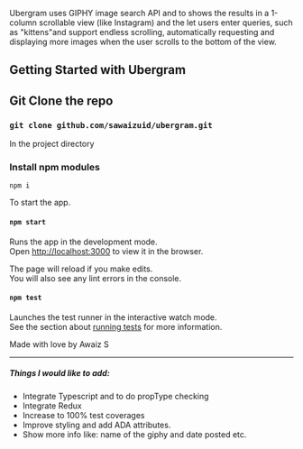

Ubergram uses GIPHY image search API and to shows the results in a 1-column scrollable view (like Instagram) and the let users enter queries, such as "kittens"and support endless scrolling, automatically requesting and displaying more images when the user scrolls to the bottom of the view.


## Getting Started with Ubergram

## Git Clone the repo

### `git clone github.com/sawaizuid/ubergram.git`

In the project directory

### Install npm modules

 ```npm i```

To start the app.

#### `npm start`

Runs the app in the development mode.\
Open [http://localhost:3000](http://localhost:3000) to view it in the browser.

The page will reload if you make edits.\
You will also see any lint errors in the console.

#### `npm test`

Launches the test runner in the interactive watch mode.\
See the section about [running tests](https://facebook.github.io/create-react-app/docs/running-tests) for more information.

Made with love by Awaiz S

---

##### Things I would like to add:

- Integrate Typescript and to do propType checking
- Integrate Redux 
- Increase to 100% test coverages
- Improve styling and add ADA attributes.
- Show more info like: name of the giphy and date posted etc.

